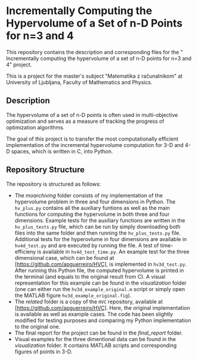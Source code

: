 # Incrementally Computing the Hypervolume of a Set of n-D Points for n=3 and 4
This repository contains the description and corresponding files for the " Incrementally computing the hypervolume of a set of n-D points for n=3 and 4" project.

This is a project for the master's subject "Matematika z računalnikom" at University of Ljubljana, Faculty of Mathematics and Physics. 

## Description
The hypervolume of a set of n-D points is often used in multi-objective optimization and serves as a measure of tracking the progress of optimization algorithms.

The goal of this project is to transfer the most computationally efficient implementation of the incremental hypervolume computation for 3-D and 4-D spaces, which is written in C, into Python.

## Repository Structure
The repository is structured as follows:
- The *moarchiving* folder consists of my implementation of the hypervolume problem in three and four dimensions in Python. The `hv_plus.py` contains all the auxiliary funtions as well as the main functions for computing the hypervolume in both three and four dimensions. Example tests for the auxiliary functions are written in the `hv_plus_tests.py` file, which can be run by simply downloading both files into the same folder and then running the `hv_plus_tests.py` file. Additional tests for the hyperovlume in four dimensions are available in `hv4d_test.py` and are executed by running the file. A test of time-efficieny is available in `hv4d_test_time.py`. An example test for the three dimensional case, which can be found at [https://github.com/apguerreiro/HVC], is implemented in `hv3d_test.py`. After running this Python file, the computed hypervolume is printed in the terminal (and equals to the original result from C). A visual representation for this example can be found in the *visualization* folder (one can either run the `hv3d_example_original.m` script or simply open the MATLAB figure `hv3d_example_original.fig`).
- The *related* folder is a copy of the `HVC` repository, available at [https://github.com/apguerreiro/HVC]. Here, the original implementation is available as well as example cases. The code has been slightly modified for testing purposes and comparing my Python implementation to the original one.
- The final report for the project can be found in the *final_report* folder.
- Visual examples for the three dimentional data can be found in the *visualization* folder. It contains MATLAB scripts and corresponding figures of points in 3-D.  
